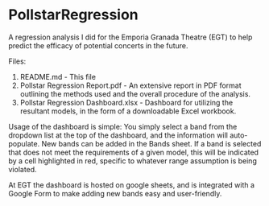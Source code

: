 # PollstarRegression
A regression analysis I did for the Emporia Granada Theatre (EGT) to help predict the efficacy of potential concerts in the future.

Files:
1. README.md - This file
2. Pollstar Regression Report.pdf - An extensive report in PDF format outlining the methods used and the overall procedure of the analysis.
3. Pollstar Regression Dashboard.xlsx - Dashboard for utilizing the resultant models, in the form of a downloadable Excel workbook.

Usage of the dashboard is simple: You simply select a band from the dropdown list at the top of the dashboard, and the information will auto-populate.  New bands can be added in the Bands sheet.  If a band is selected that does not meet the requirements of a given model, this will be indicated by a cell highlighted in red, specific to whatever range assumption is being violated.

At EGT the dashboard is hosted on google sheets, and is integrated with a Google Form to make adding new bands easy and user-friendly.
